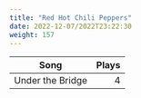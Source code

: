 ```yaml
---
title: "Red Hot Chili Peppers"
date: 2022-12-07/2022T23:22:30
weight: 157
---
```




 Song | Plays 
----- | -----:
Under the Bridge | 4
